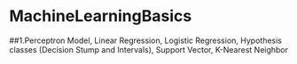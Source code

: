 # MachineLearningBasics
##1.Perceptron Model, Linear Regression, Logistic Regression, Hypothesis classes (Decision Stump and Intervals), Support Vector, K-Nearest Neighbor
